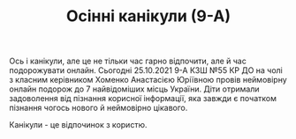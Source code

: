 ﻿---
title: Осінні канікули (9-А)
---

Ось і канікули, але це не тільки час гарно відпочити, але й час подорожувати онлайн. Сьогодні 25.10.2021 9-А КЗШ №55 КР ДО на чолі з класним керівником Хоменко Анастасією Юріївною провів неймовірну онлайн подорож до 7 найвідоміших місць України. Діти отримали задоволення від пізнання корисної інформації, яка завжди є початком пізнання чогось нового й неймовірно цікавого.

Канікули - це відпочинок з користю.

<slideshow />
